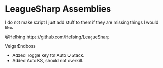 LeagueSharp Assemblies
===========

I do not make script I just add stuff to them if they are missing things I would like.

@Hellsing https://github.com/Hellsing/LeagueSharp

VeigarEndboss:
- Added Toggle key for Auto Q Stack.
- Added Auto KS, should not overkill.
